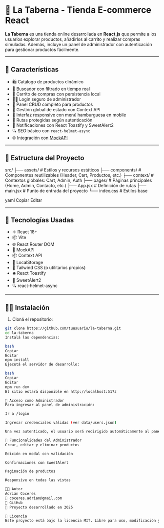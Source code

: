 # 🛒 La Taberna - Tienda E-commerce React

**La Taberna** es una tienda online desarrollada en **React.js** que permite a los usuarios explorar productos, añadirlos al carrito y realizar compras simuladas. Además, incluye un panel de administrador con autenticación para gestionar productos fácilmente.

---

## 🚀 Características

- 🛍️ Catálogo de productos dinámico
- 🔎 Buscador con filtrado en tiempo real
- 🛒 Carrito de compras con persistencia local
- 🧑‍💼 Login seguro de administrador
- 🧠 Panel CRUD completo para productos
- 🧩 Gestión global de estado con Context API
- 📱 Interfaz responsive con menú hamburguesa en mobile
- 🔐 Rutas protegidas según autenticación
- 🎉 Notificaciones con React Toastify y SweetAlert2
- 🔍 SEO básico con `react-helmet-async`
- 🌐 Integración con [MockAPI](https://mockapi.io/)

---

## 📁 Estructura del Proyecto

src/
├── assets/ # Estilos y recursos estáticos
├── components/ # Componentes reutilizables (Header, Cart, Productos, etc.)
├── context/ # Contextos globales: Cart, Admin, Auth
├── pages/ # Páginas principales (Home, Admin, Contacto, etc.)
├── App.jsx # Definición de rutas
├── main.jsx # Punto de entrada del proyecto
└── index.css # Estilos base

yaml
Copiar
Editar

---

## 🧪 Tecnologías Usadas

- ⚛️ React 18+
- 📦 Vite
- 🌐 React Router DOM
- 📡 MockAPI
- 📦 Context API
- 🔐 LocalStorage
- 💨 Tailwind CSS (o utilitarios propios)
- 🛎️ React Toastify
- 📢 SweetAlert2
- 🔍 react-helmet-async

---

## 🧑‍💻 Instalación

1. Cloná el repositorio:

```bash
git clone https://github.com/tuusuario/la-taberna.git
cd la-taberna
Instalá las dependencias:

bash
Copiar
Editar
npm install
Ejecutá el servidor de desarrollo:

bash
Copiar
Editar
npm run dev
El sitio estará disponible en http://localhost:5173

🔐 Acceso como Administrador
Para ingresar al panel de administración:

Ir a /login

Ingresar credenciales válidas (ver data/users.json)

Una vez autenticado, el usuario será redirigido automáticamente al panel /admin.

🧠 Funcionalidades del Administrador
Crear, editar y eliminar productos

Edición en modal con validación

Confirmaciones con SweetAlert

Paginación de productos

Responsive en todas las vistas

👨‍🏫 Autor
Adrián Coceres
📧 coceres.adrian@gmail.com
🐙 GitHub
📅 Proyecto desarrollado en 2025

📝 Licencia
Este proyecto está bajo la licencia MIT. Libre para uso, modificación y distribución con fines educativos o comerciales.